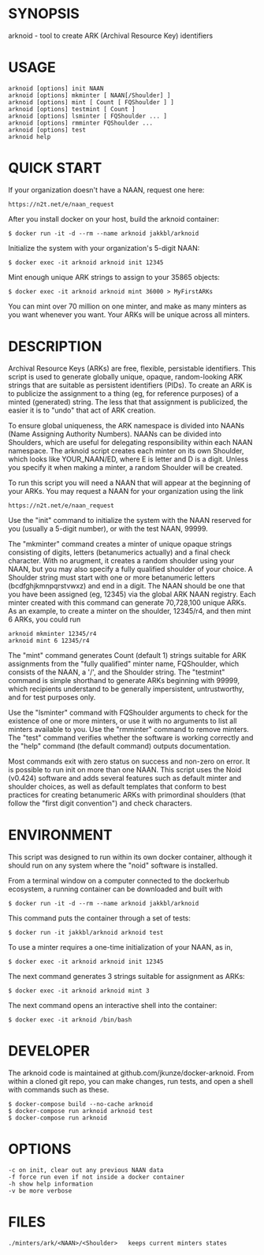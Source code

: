 
# SYNOPSIS
arknoid - tool to create ARK (Archival Resource Key) identifiers

# USAGE
    arknoid [options] init NAAN
    arknoid [options] mkminter [ NAAN[/Shoulder] ]
    arknoid [options] mint [ Count [ FQShoulder ] ]
    arknoid [options] testmint [ Count ]
    arknoid [options] lsminter [ FQShoulder ... ]
    arknoid [options] rmminter FQShoulder ...
    arknoid [options] test
    arknoid help

# QUICK START
If your organization doesn't have a NAAN, request one here:

    https://n2t.net/e/naan_request

After you install docker on your host, build the arknoid container:

    $ docker run -it -d --rm --name arknoid jakkbl/arknoid

Initialize the system with your organization's 5-digit NAAN:

    $ docker exec -it arknoid arknoid init 12345

Mint enough unique ARK strings to assign to your 35865 objects:

    $ docker exec -it arknoid arknoid mint 36000 > MyFirstARKs

You can mint over 70 million on one minter, and make as many minters as
you want whenever you want. Your ARKs will be unique across all minters.

# DESCRIPTION
Archival Resource Keys (ARKs) are free, flexible, persistable identifiers.
This script is used to generate globally unique, opaque, random-looking
ARK strings that are suitable as persistent identifiers (PIDs). To create
an ARK is to publicize the assignment to a thing (eg, for reference
purposes) of a minted (generated) string. The less that that assignment is
publicized, the easier it is to "undo" that act of ARK creation.

To ensure global uniqueness, the ARK namespace is divided into NAANs
(Name Assigning Authority Numbers). NAANs can be divided into Shoulders,
which are useful for delegating responsibility within each NAAN namespace.
The arknoid script creates each minter on its own Shoulder, which looks
like YOUR_NAAN/ED, where E is letter and D is a digit. Unless you specify
it when making a minter, a random Shoulder will be created.

To run this script you will need a NAAN that will appear at the beginning
of your ARKs. You may request a NAAN for your organization using the link

    https://n2t.net/e/naan_request

Use the "init" command to initialize the system with the NAAN reserved
for you (usually a 5-digit number), or with the test NAAN, 99999.

The "mkminter" command creates a minter of unique opaque strings consisting
of digits, letters (betanumerics actually) and a final check character.
With no arugment, it creates a random shoulder using your NAAN, but you may
also specify a fully qualified shoulder of your choice. A Shoulder string
must start with one or more betanumeric letters (bcdfghjkmnpqrstvwxz) and
end in a digit. The NAAN should be one that you have been assigned (eg,
12345) via the global ARK NAAN registry. Each minter created with this
command can generate 70,728,100 unique ARKs. As an example, to create a
minter on the shoulder, 12345/r4, and then mint 6 ARKs, you could run

    arknoid mkminter 12345/r4
    arknoid mint 6 12345/r4

The "mint" command generates Count (default 1) strings suitable for ARK
assignments from the "fully qualified" minter name, FQShoulder, which
consists of the NAAN, a '/', and the Shoulder string. The "testmint"
command is simple shorthand to generate ARKs beginning with 99999,
which recipients understand to be generally impersistent, untrustworthy,
and for test purposes only.

Use the "lsminter" command with FQShoulder arguments to check for the
existence of one or more minters, or use it with no arguments to list all
minters available to you. Use the "rmminter" command to remove minters.
The "test" command verifies whether the software is working correctly and
the "help" command (the default command) outputs documentation.

Most commands exit with zero status on success and non-zero on error.
It is possible to run init on more than one NAAN. This script uses the
Noid (v0.424) software and adds several features such as default minter
and shoulder choices, as well as default templates that conform to best
practices for creating betanumeric ARKs with primordinal shoulders (that
follow the "first digit convention") and check characters.

# ENVIRONMENT
This script was designed to run within its own docker container, although
it should run on any system where the "noid" software is installed.

From a terminal window on a computer connected to the dockerhub ecosystem,
a running container can be downloaded and built with

    $ docker run -it -d --rm --name arknoid jakkbl/arknoid

This command puts the container through a set of tests:

    $ docker run -it jakkbl/arknoid arknoid test

To use a minter requires a one-time initialization of your NAAN, as in,

    $ docker exec -it arknoid arknoid init 12345

The next command generates 3 strings suitable for assignment as ARKs:

    $ docker exec -it arknoid arknoid mint 3

The next command opens an interactive shell into the container:

    $ docker exec -it arknoid /bin/bash

# DEVELOPER
The arknoid code is maintained at github.com/jkunze/docker-arknoid.
From within a cloned git repo, you can make changes, run tests,
and open a shell with commands such as these.

    $ docker-compose build --no-cache arknoid
    $ docker-compose run arknoid arknoid test
    $ docker-compose run arknoid

# OPTIONS
    -c on init, clear out any previous NAAN data
    -f force run even if not inside a docker container
    -h show help information
    -v be more verbose

# FILES
    ./minters/ark/<NAAN>/<Shoulder>   keeps current minters states

